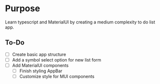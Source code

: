 # Purpose
Learn typescript and MaterialUI by creating a medium complexity to do list app.

## To-Do
- [ ] Create basic app structure
- [ ] Add a symbol select option for new list form
- [ ] Add MaterialUI components
    - [ ] Finish styling AppBar
    - [ ] Customize style for MUI components
